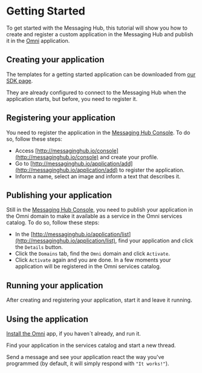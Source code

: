 # Getting Started

To get started with the Messaging Hub, this tutorial will show you how to create and register a custom application in the Messaging Hub and publish it in the [Omni](http://www.omnisms.com.br/webtools/) application.

## Creating your application

The templates for a getting started application can be downloaded from [our SDK page](../sdks).

They are already configured to connect to the Messaging Hub when the application starts, but before, you need to register it.

## Registering your application

You need to register the application in the [Messaging Hub Console](http://messaginghub.io/console).
To do so, follow these steps:

- Access [http://messaginghub.io/console](http://messaginghub.io/console) and create your profile.
- Go to [http://messaginghub.io/application/add](http://messaginghub.io/application/add) to register the application.
- Inform a name, select an image and inform a text that describes it. 

## Publishing your application

Still in the [Messaging Hub Console](http://messaginghub.io/console), you need to publish your application in the Omni domain to make it available as a service in the Omni services catalog.
To do so, follow these steps:

- In the [http://messaginghub.io/application/list](http://messaginghub.io/application/list), find your application and click the `Details` button.
- Click the `Domains` tab, find the `Omni` domain and click `Activate`.
- Click `Activate` again and you are done. In a few moments your application will be registered in the Omni services catalog.

## Running your application

After creating and registering your application, start it and leave it running. 

## Using the application

[Install the Omni](https://play.google.com/store/apps/details?id=net.take.omni) app, if you haven´t already, and run it.

Find your application in the services catalog and start a new thread.

Send a message and see your application react the way you've programmed (by default, it will simply respond with `"It works!"`).